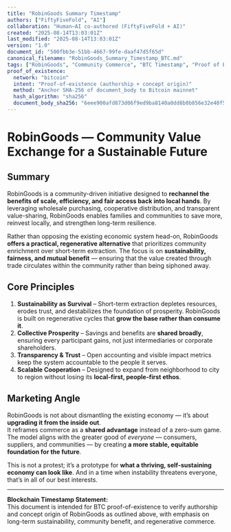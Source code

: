 ```yaml
---
title: "RobinGoods Summary Timestamp"
authors: ["FiftyFiveFold", "AI"]
collaboration: "Human–AI co-authored (FiftyFiveFold + AI)"
created: "2025-08-14T13:03:01Z"
last_modified: "2025-08-14T13:03:01Z"
version: "1.0"
document_id: "500fbb3e-51bb-4667-99fe-daaf47d5f65d"
canonical_filename: "RobinGoods_Summary_Timestamp_BTC.md"
tags: ["RobinGoods", "Community Commerce", "BTC Timestamp", "Proof of Existence"]
proof_of_existence:
  network: "bitcoin"
  intent: "Proof-of-existence (authorship + concept origin)"
  method: "Anchor SHA-256 of document_body to Bitcoin mainnet"
  hash_algorithm: "sha256"
  document_body_sha256: "6eee900afd873d06f9ed9ba8140a0dd8b0b856e32e40f5ca9a5c1f974528ebe5"
---
```


<!-- BEGIN DOCUMENT BODY -->

# RobinGoods — Community Value Exchange for a Sustainable Future

## Summary
RobinGoods is a community-driven initiative designed to **rechannel the benefits of scale, efficiency, and fair access back into local hands**. By leveraging wholesale purchasing, cooperative distribution, and transparent value-sharing, RobinGoods enables families and communities to save more, reinvest locally, and strengthen long-term resilience.

Rather than opposing the existing economic system head-on, RobinGoods **offers a practical, regenerative alternative** that prioritizes community enrichment over short-term extraction. The focus is on **sustainability, fairness, and mutual benefit** — ensuring that the value created through trade circulates within the community rather than being siphoned away.

## Core Principles
1. **Sustainability as Survival** – Short-term extraction depletes resources, erodes trust, and destabilizes the foundation of prosperity. RobinGoods is built on regenerative cycles that **grow the base rather than consume it**.  
2. **Collective Prosperity** – Savings and benefits are **shared broadly**, ensuring every participant gains, not just intermediaries or corporate shareholders.  
3. **Transparency & Trust** – Open accounting and visible impact metrics keep the system accountable to the people it serves.  
4. **Scalable Cooperation** – Designed to expand from neighborhood to city to region without losing its **local-first, people-first ethos**.  

## Marketing Angle
RobinGoods is not about dismantling the existing economy — it’s about **upgrading it from the inside out**.  
It reframes commerce as a **shared advantage** instead of a zero-sum game. The model aligns with the greater good of *everyone* — consumers, suppliers, and communities — by creating **a more stable, equitable foundation for the future**.

This is not a protest; it’s a prototype for **what a thriving, self-sustaining economy can look like**. And in a time when instability threatens everyone, that’s in all of our best interests.

---

**Blockchain Timestamp Statement:**  
This document is intended for BTC proof-of-existence to verify authorship and concept origin of RobinGoods as outlined above, with emphasis on long-term sustainability, community benefit, and regenerative commerce.

<!-- END DOCUMENT BODY -->

